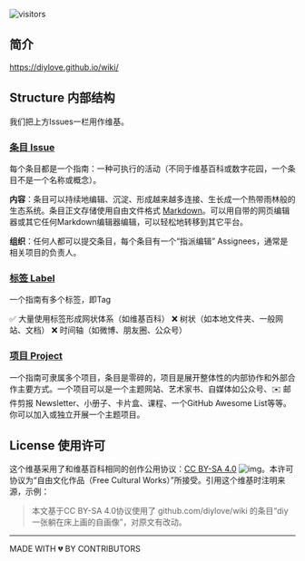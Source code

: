 ![visitors](https://visitor-badge.glitch.me/badge?page_id=diylove.wiki)

## 简介

https://diylove.github.io/wiki/

## Structure 内部结构

我们把上方Issues一栏用作维基。

### [条目 Issue](https://github.com/diylove/wiki/issues)

每个条目都是一个指南：一种可执行的活动（不同于维基百科或数字花园，一个条目不是一个名称或概念）。

**内容**：条目可以持续地编辑、沉淀、形成越来越多连接、生长成一个热带雨林般的生态系统。条目正文存储使用自由文件格式 [Markdown](https://www.markdown.xyz/getting-started/)。可以用自带的网页编辑器或其它任何Markdown编辑器编辑，可以轻松地转移到其它平台。

**组织**：任何人都可以提交条目，每个条目有一个“指派编辑” Assignees，通常是相关项目的负责人。

### [标签 Label](https://github.com/diylove/wiki/labels)

一个指南有多个标签，即Tag 

✅ 大量使用标签形成网状体系（如维基百科） ❌ 树状（如本地文件夹、一般网站、文档） ❌ 时间轴（如微博、朋友圈、公众号）

### [项目 Project](https://github.com/diylove/wiki/projects)

一个指南可隶属多个项目，条目是零碎的，项目是展开整体性的内部协作和外部合作主要方式。一个项目可以是一个主题网站、艺术家书、自媒体如公众号、✉️ 邮件剪报 Newsletter、小册子、卡片盒、课程、一个GitHub Awesome List等等。你可以加入或独立开展一个主题项目。


## License 使用许可

这个维基采用了和维基百科相同的创作公用协议：[CC BY-SA 4.0](https://creativecommons.org/licenses/by-sa/4.0/deed.zh) ![img](https://licensebuttons.net/l/by-sa/4.0/80x15.png)。本许可协议为“自由文化作品（Free Cultural Works）”所接受。引用这个维基时注明来源，示例：
> 本文基于CC BY-SA 4.0协议使用了 github.com/diylove/wiki 的条目“diy一张躺在床上画的自画像”，对原文有改动。


---
MADE WITH 💔 BY CONTRIBUTORS

